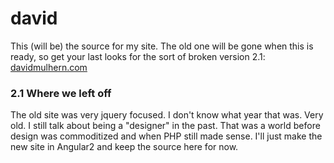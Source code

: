 # david

This (will be) the source for my site. The old one will be gone when this is ready, so get your last looks for the sort of broken version 2.1: [davidmulhern.com](http://davidmulhern.com)

### 2.1 Where we left off

The old site was very jquery focused. I don't know what year that was. Very old. I still talk about being a "designer" in the past. That was a world before design was commoditized and when PHP still made sense. I'll just make the new site in Angular2 and keep the source here for now.
